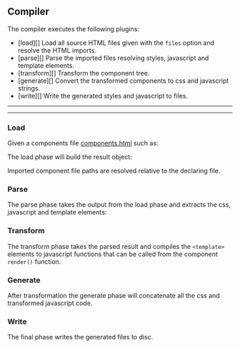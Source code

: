 ## Compiler

The compiler executes the following plugins:

* [load][] Load all source HTML files given with the `files` option and resolve the HTML imports.
* [parse][] Parse the imported files resolving styles, javascript and template elements.
* [transform][] Transform the component tree.
* [generate][] Convert the transformed components to css and javascript strings.
* [write][] Write the generated styles and javascript to files.

***
<!-- @toc -->
***

### Load

Given a components file [components.html](/doc/compiler/components.html) such as:

<? @source {html} components.html ?>

The load phase will build the result object:

<? @exec {javascript} mkdir -p target && node doc/compiler/compiler-load.js ?>

Imported component file paths are resolved relative to the declaring file.

### Parse

The parse phase takes the output from the load phase and extracts the css, javascript and template elements:

<? @exec {javascript} node doc/compiler/compiler-parse.js ?>

### Transform

The transform phase takes the parsed result and compiles the `<template>` elements to javascript functions that can be called from the component `render()` function.

<? @exec {javascript} node doc/compiler/compiler-transform.js ?>

### Generate

After transformation the generate phase will concatenate all the css and transformed javascript code.

<? @exec {javascript} node doc/compiler/compiler-generate.js ?>

### Write

The final phase writes the generated files to disc.

<? @include ../readme/links.md ?>
